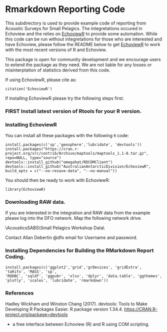 # Rmarkdown Reporting Code
This subdirectory is used to provide example code of reporting from Acoustic Surveys for Small Pelagics. The integretations occured in Echoview and the relies on [EchoviewR](https://github.com/AustralianAntarcticDivision/EchoviewR#readme) to provide some automation. While this code can be run without integretations for those who are interested and have Echoview, please follow the README below to get [EchoviewR](https://github.com/AustralianAntarcticDivision/EchoviewR#readme) to work with the most recent versions of R and Echoview.


This package is open for community development and we encourage users to extend the package as they need. We are not liable for any losses or misinterptation of statistics derived from this code. 

If using EchoviewR, please cite as:

```{r citation}
citation('EchoviewR')
```

If installing EchoviewR please try the following steps first:

### FIRST Install latest version of Rtools for your R version. 


### Installing EchoviewR
You can install all these packages with the following  ```R``` code:

```{r dependPacks,eval=FALSE}
install.packages(c('sp','geosphere','lubridate', 'devtools'))
install.packages("https://cran.r-project.org/src/contrib/Archive/maptools/maptools_1.1-8.tar.gz", repo=NULL, type="source")
devtools::install_github("omegahat/RDCOMClient")
devtools::install_github("AustralianAntarcticDivision/EchoviewR", build_opts = c("--no-resave-data", "--no-manual"))
```

You should then be ready to work with EchoviewR:
```{r startEVR, eval=FALSE}
library(EchoviewR)
```

### Downloading RAW data.
If you are interested in the integration and RAW data from the example please log into the DFO network. Map the following network drive.

\\AcousticsSABS\Small Pelagics Workshop Data\

Contact Allan Debertin @dfo email for Username and password.


### Installing Dependencies for Building the RMarkdown Report Coding.

```{r dependPacks2,eval=FALSE}
install.packages(c('ggplot2','grid','grDevices', 'gridExtra', 'taRifx', 'MASS', 'sp',
'RODBC', 'sqldf', 'ggpubr', 'xlsx', 'dplyr', 'data.table', 'ggthemes', 'plotly', 'scales', 'lubridate', 'rmarkdown'))
```


### References

Hadley Wickham and Winston Chang (2017). devtools: Tools to Make Developing R Packages Easier. R package version 1.34.4.
  https://CRAN.R-project.org/package=devtools


- a free interface between Echoview (R) and R using COM scripting.
